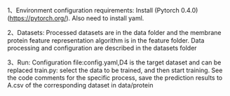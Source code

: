 1、Environment configuration requirements: Install (Pytorch 0.4.0) (https://pytorch.org/). Also need to install yaml.

2、Datasets: Processed datasets are in the data folder and the membrane protein feature representation algorithm is in the feature folder. Data processing and configuration are described in the datasets folder

3、Run: Configuration file:config.yaml,D4 is the target dataset and can be replaced train.py: select the data to be trained, and then start training. See the code comments for the specific process, save the prediction results to A.csv of the corresponding dataset in data/protein

